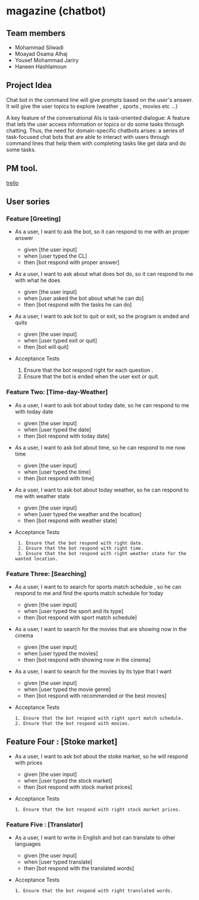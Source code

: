 # magazine (chatbot)

## Team members

- Mohammad Silwadi
- Moayad Osama Alhaj
- Yousef Mohammad Jariry
- Haneen Hashlamoun

## Project Idea

Chat bot in the command line will give prompts based on the user's answer. It will give the user topics to explore (weather , sports , movies etc ...)

A key feature of the conversational AIs is task-oriented dialogue: A feature that lets the user access information or topics or do some tasks through chatting. Thus, the need for domain-specific chatbots arises: a series of task-focused chat bots that are able to interact with users through command lines that help them with completing tasks like get data and do some tasks.

## PM tool.
[trello](https://trello.com/b/zVIV42K9/swat-team)

## User sories

### Feature [Greeting]

- As a user, I want to ask the bot, so it can respond to me with an proper answer
    - given [the user input]
    - when [user typed the CL]
    - then [bot respond with proper answer]
- As a user, I want to ask about what does bot do, so it can respond to me with what he does
    - given [the user input]
    - when [user asked the bot about what he can do]
    - then [bot respond with the tasks he can do]
- As a user, I want to ask bot to quit or exit, so the program is ended and quits
    - given [the user input]
    - when [user typed exit or quit]
    - then [bot will quit]
     
- Acceptance Tests

    1. Ensure that the bot respond right for each question .
    2. Ensure that the bot is ended when the user exit or quit.
       
### Feature Two: [Time-day-Weather]

- As a user, I want to ask bot about today date, so he can respond to me with today date
    - given [the user input]
    - when [user typed the date]
    - then [bot respond with today date]
- As a user, I want to ask bot about time, so he can respond to me now time
    - given [the user input]
    - when [user typed the time]
    - then [bot respond with time]
- As a user, I want to ask bot about today weather, so he can respond to me with weather state
    - given [the user input]
    - when [user typed the weather and the location]
    - then [bot respond with weather state]

- Acceptance Tests
       
       1. Ensure that the bot respond with right date.
       2. Ensure that the bot respond with right time.
       3. Ensure that the bot respond with right weather state for the wanted location.
       
### Feature Three: [Searching]

- As a user, I want to to search for sports match schedule , so he can respond to me and find the sports match schedule for today
    - given [the user input]
    - when [user typed the sport and its type]
    - then [bot respond with sport match schedule]
- As a user, I want to search for the movies that are showing now in the cinema
    - given [the user input]
    - when [user typed the movies]
    - then [bot respond with showing now in the cinema]
- As a user, I want to search for the movies by its type that I want
    - given [the user input]
    - when [user typed the movie genre]
    - then [bot respond with recommended or the best movies]
      
- Acceptance Tests

      1. Ensure that the bot respond with right sport match schedule.
      2. Ensure that the bot respond with movies.
      

## Feature Four : [Stoke market]

- As a user, I want to ask bot about the stoke market, so he will respond with prices
    - given [the user input]
    - when [user typed the stock market]
    - then [bot respond with stock market prices]
      
- Acceptance Tests

      1. Ensure that the bot respond with right stock market prices.
                  
### Feature Five : [Translator]

- As a user, I want to write in English and bot can translate to other languages
    - given [the user input]
    - when [user typed translate]
    - then [bot respond with the translated words]
 
- Acceptance Tests

      1. Ensure that the bot respond with right translated words.
